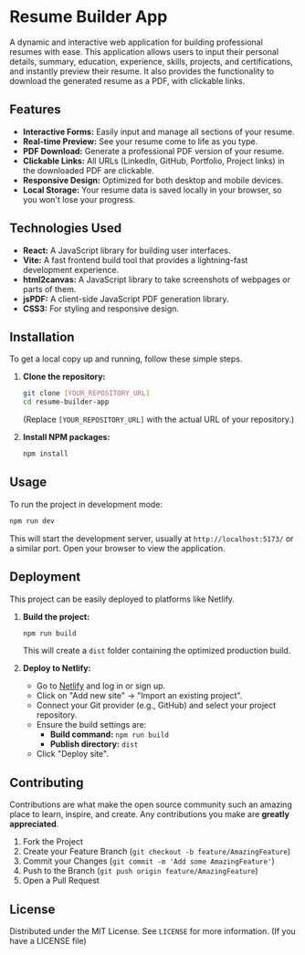 # Resume Builder App

A dynamic and interactive web application for building professional resumes with ease. This application allows users to input their personal details, summary, education, experience, skills, projects, and certifications, and instantly preview their resume. It also provides the functionality to download the generated resume as a PDF, with clickable links.

## Features

- **Interactive Forms:** Easily input and manage all sections of your resume.
- **Real-time Preview:** See your resume come to life as you type.
- **PDF Download:** Generate a professional PDF version of your resume.
- **Clickable Links:** All URLs (LinkedIn, GitHub, Portfolio, Project links) in the downloaded PDF are clickable.
- **Responsive Design:** Optimized for both desktop and mobile devices.
- **Local Storage:** Your resume data is saved locally in your browser, so you won't lose your progress.

## Technologies Used

- **React:** A JavaScript library for building user interfaces.
- **Vite:** A fast frontend build tool that provides a lightning-fast development experience.
- **html2canvas:** A JavaScript library to take screenshots of webpages or parts of them.
- **jsPDF:** A client-side JavaScript PDF generation library.
- **CSS3:** For styling and responsive design.

## Installation

To get a local copy up and running, follow these simple steps.

1.  **Clone the repository:**

    ```bash
    git clone [YOUR_REPOSITORY_URL]
    cd resume-builder-app
    ```

    (Replace `[YOUR_REPOSITORY_URL]` with the actual URL of your repository.)

2.  **Install NPM packages:**
    ```bash
    npm install
    ```

## Usage

To run the project in development mode:

```bash
npm run dev
```

This will start the development server, usually at `http://localhost:5173/` or a similar port. Open your browser to view the application.

## Deployment

This project can be easily deployed to platforms like Netlify.

1.  **Build the project:**

    ```bash
    npm run build
    ```

    This will create a `dist` folder containing the optimized production build.

2.  **Deploy to Netlify:**
    - Go to [Netlify](https://www.netlify.com/) and log in or sign up.
    - Click on "Add new site" -> "Import an existing project".
    - Connect your Git provider (e.g., GitHub) and select your project repository.
    - Ensure the build settings are:
      - **Build command:** `npm run build`
      - **Publish directory:** `dist`
    - Click "Deploy site".

## Contributing

Contributions are what make the open source community such an amazing place to learn, inspire, and create. Any contributions you make are **greatly appreciated**.

1.  Fork the Project
2.  Create your Feature Branch (`git checkout -b feature/AmazingFeature`)
3.  Commit your Changes (`git commit -m 'Add some AmazingFeature'`)
4.  Push to the Branch (`git push origin feature/AmazingFeature`)
5.  Open a Pull Request

## License

Distributed under the MIT License. See `LICENSE` for more information. (If you have a LICENSE file)
